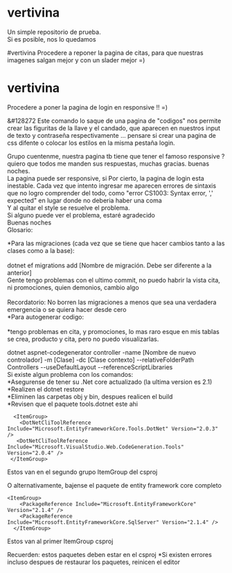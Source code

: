 # vertivina
Un simple repositorio de prueba.<br/>
Si es posible, nos lo quedamos<br/>

#vertivina
Procedere a reponer la pagina de citas, para que nuestras imagenes salgan mejor y con un slader mejor =) <br/>


# vertivina 
Procedere a poner la pagina de login en responsive !! =) <br/>

&#128272
Este comando lo saque de una pagina de "codigos" nos permite crear las figuritas de la llave y el candado, que aparecen en nuestros input de texto y contraseña respectivamente ... pensare si crear una pagina de css difente o colocar los estilos en la misma pestaña login.<br/>

Grupo cuentenme, nuestra pagina tb tiene que tener el famoso responsive ? 
quiero que todos me manden sus respuestas, muchas gracias. buenas noches.
<br/>
La pagina puede ser responsive, si
Por cierto, la pagina de login esta inestable. Cada vez que intento ingresar me aparecen errores de sintaxis que no logro comprender del todo, como "error CS1003: Syntax error, ',' expected" en lugar donde no deberia haber una coma
<br/>
Y al quitar el style se resuelve el problema.
<br/>
Si alguno puede ver el problema, estaré agradecido
<br/>
Buenas noches
<br/>
Glosario:<br/>

*Para las migraciones (cada vez que se tiene que hacer cambios tanto a las clases como a la base): <br/>
 <br/>
  dotnet ef migrations add [Nombre de migración. Debe ser diferente a la anterior] <br/>
Gente tengo problemas con el ultimo commit, no puedo habrir la vista cita, ni promociones, quien demonios, cambio algo <br/>
<br/>
Recordatorio: No borren las migraciones a menos que sea una verdadera emergencia o se quiera hacer desde cero
 <br/>
*Para autogenerar codigo: <br/>
 <br/>
 *tengo problemas en cita, y promociones, lo mas raro esque en mis tablas se crea, producto y cita, pero no puedo visualizarlas.<br/>

  dotnet aspnet-codegenerator controller -name [Nombre de nuevo controlador] -m [Clase] -dc [Clase contexto] --relativeFolderPath     Controllers --useDefaultLayout --referenceScriptLibraries 
 <br/>
 Si existe algun problema con los comandos: <br/>
 *Asegurense de tener su .Net core actualizado (la ultima version es 2.1) <br/>
 *Realizen el dotnet restore <br/>
 *Eliminen las carpetas obj y bin, despues realicen el build<br/>
 *Revisen que el paquete tools.dotnet este ahi <br/>
 
 ```
   <ItemGroup> 
     <DotNetCliToolReference Include="Microsoft.EntityFrameworkCore.Tools.DotNet" Version="2.0.3" /> 
    <DotNetCliToolReference Include="Microsoft.VisualStudio.Web.CodeGeneration.Tools" Version="2.0.4" /> 
  </ItemGroup>

```
Estos van en el segundo grupo ItemGroup del csproj

O alternativamente, bajense el paquete de entity framework core completo <br/>
```
<ItemGroup>
    <PackageReference Include="Microsoft.EntityFrameworkCore" Version="2.1.4" />
    <PackageReference Include="Microsoft.EntityFrameworkCore.SqlServer" Version="2.1.4" />
  </ItemGroup>

```
Estos van al primer ItemGroup csproj

Recuerden: estos paquetes deben estar en el csproj
 *Si existen errores incluso despues de restaurar los paquetes, reinicen el editor
 
 
